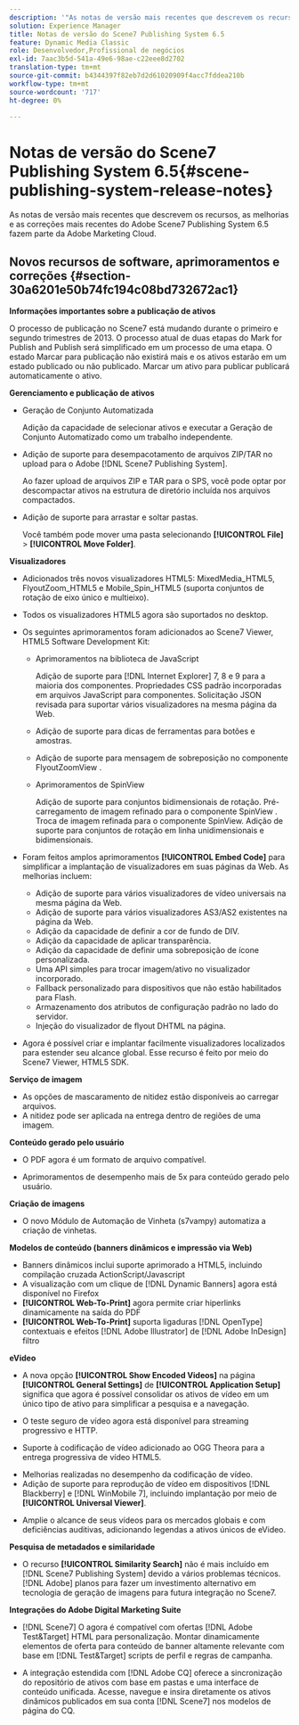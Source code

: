 ```yaml
---
description: '"As notas de versão mais recentes que descrevem os recursos, aprimoramentos e correções mais recentes do Adobe Scene7 Publishing System 6.5, parte da solução Adobe Experience Manager na Adobe Marketing Cloud."'
solution: Experience Manager
title: Notas de versão do Scene7 Publishing System 6.5
feature: Dynamic Media Classic
role: Desenvolvedor,Profissional de negócios
exl-id: 7aac3b5d-541a-49e6-98ae-c22eee8d2702
translation-type: tm+mt
source-git-commit: b4344397f82eb7d2d61020909f4acc7fddea210b
workflow-type: tm+mt
source-wordcount: '717'
ht-degree: 0%

---
```


# Notas de versão do Scene7 Publishing System 6.5{#scene-publishing-system-release-notes}

As notas de versão mais recentes que descrevem os recursos, as melhorias e as correções mais recentes do Adobe Scene7 Publishing System 6.5 fazem parte da Adobe Marketing Cloud.

## Novos recursos de software, aprimoramentos e correções {#section-30a6201e50b74fc194c08bd732672ac1}

**Informações importantes sobre a publicação de ativos**

O processo de publicação no Scene7 está mudando durante o primeiro e segundo trimestres de 2013. O processo atual de duas etapas do Mark for Publish and Publish será simplificado em um processo de uma etapa. O estado Marcar para publicação não existirá mais e os ativos estarão em um estado publicado ou não publicado. Marcar um ativo para publicar publicará automaticamente o ativo.

**Gerenciamento e publicação de ativos**

* Geração de Conjunto Automatizada

   Adição da capacidade de selecionar ativos e executar a Geração de Conjunto Automatizado como um trabalho independente.
* Adição de suporte para desempacotamento de arquivos ZIP/TAR no upload para o Adobe [!DNL Scene7 Publishing System].

   Ao fazer upload de arquivos ZIP e TAR para o SPS, você pode optar por descompactar ativos na estrutura de diretório incluída nos arquivos compactados.

* Adição de suporte para arrastar e soltar pastas.

   Você também pode mover uma pasta selecionando **[!UICONTROL File]** > **[!UICONTROL Move Folder]**.

**Visualizadores**

* Adicionados três novos visualizadores HTML5: MixedMedia_HTML5, FlyoutZoom_HTML5 e Mobile_Spin_HTML5 (suporta conjuntos de rotação de eixo único e multieixo).

<!-- 
  [More information](http://help.adobe.com/en_US/scene7/using/WS6E593DEA-7D81-4cd6-84B0-85E8BB274176.html#WS1c46793299cf21d77e926d1613177f0a020-8000.html).  -->
* Todos os visualizadores HTML5 agora são suportados no desktop.

<!--   [More information](http://help.adobe.com/en_US/scene7/using/WS6E593DEA-7D81-4cd6-84B0-85E8BB274176.html#WS1c46793299cf21d77e926d1613177f0a020-8000.html). -->
* Os seguintes aprimoramentos foram adicionados ao Scene7 Viewer, HTML5 Software Development Kit:

   * Aprimoramentos na biblioteca de JavaScript

      Adição de suporte para [!DNL Internet Explorer] 7, 8 e 9 para a maioria dos componentes. Propriedades CSS padrão incorporadas em arquivos JavaScript para componentes. Solicitação JSON revisada para suportar vários visualizadores na mesma página da Web.

   * Adição de suporte para dicas de ferramentas para botões e amostras.
   * Adição de suporte para mensagem de sobreposição no componente FlyoutZoomView .
   * Aprimoramentos de SpinView

      Adição de suporte para conjuntos bidimensionais de rotação. Pré-carregamento de imagem refinado para o componente SpinView . Troca de imagem refinada para o componente SpinView. Adição de suporte para conjuntos de rotação em linha unidimensionais e bidimensionais.

* Foram feitos amplos aprimoramentos **[!UICONTROL Embed Code]** para simplificar a implantação de visualizadores em suas páginas da Web. As melhorias incluem:

   * Adição de suporte para vários visualizadores de vídeo universais na mesma página da Web.
   * Adição de suporte para vários visualizadores AS3/AS2 existentes na página da Web.
   * Adição da capacidade de definir a cor de fundo de DIV.
   * Adição da capacidade de aplicar transparência.
   * Adição da capacidade de definir uma sobreposição de ícone personalizada.
   * Uma API simples para trocar imagem/ativo no visualizador incorporado.
   * Fallback personalizado para dispositivos que não estão habilitados para Flash.
   * Armazenamento dos atributos de configuração padrão no lado do servidor.
   * Injeção do visualizador de flyout DHTML na página.

* Agora é possível criar e implantar facilmente visualizadores localizados para estender seu alcance global. Esse recurso é feito por meio do Scene7 Viewer, HTML5 SDK.

**Serviço de imagem**

* As opções de mascaramento de nitidez estão disponíveis ao carregar arquivos.
* A nitidez pode ser aplicada na entrega dentro de regiões de uma imagem.

**Conteúdo gerado pelo usuário**

* O PDF agora é um formato de arquivo compatível.

<!--   [More information](http://help.adobe.com/en_US/scene7/using/WSe8b0455615e2dc47-2df907a712f31201b35-8000.html).  -->
* Aprimoramentos de desempenho mais de 5x para conteúdo gerado pelo usuário.

**Criação de imagens**

* O novo Módulo de Automação de Vinheta (s7vampy) automatiza a criação de vinhetas.

**Modelos de conteúdo (banners dinâmicos e impressão via Web)**

* Banners dinâmicos inclui suporte aprimorado a HTML5, incluindo compilação cruzada ActionScript/Javascript
* A visualização com um clique de [!DNL Dynamic Banners] agora está disponível no Firefox
* **[!UICONTROL Web-To-Print]** agora permite criar hiperlinks dinamicamente na saída do PDF
* **[!UICONTROL Web-To-Print]** suporta ligaduras  [!DNL OpenType] contextuais e efeitos  [!DNL Adobe Illustrator] de  [!DNL Adobe InDesign] filtro

**eVideo**

* A nova opção **[!UICONTROL Show Encoded Videos]** na página **[!UICONTROL General Settings]** de **[!UICONTROL Application Setup]** significa que agora é possível consolidar os ativos de vídeo em um único tipo de ativo para simplificar a pesquisa e a navegação.

<!--   [More information](http://help.adobe.com/en_US/scene7/using/WSCCBA9D3A-06A3-4f29-AF6B-36CBB2A655F1.html).  -->

* O teste seguro de vídeo agora está disponível para streaming progressivo e HTTP.

<!--   [More information](http://help.adobe.com/en_US/scene7/using/WSd968ca97bf01df72-5efde3a123268dd80f5-8000.html). -->
* Suporte à codificação de vídeo adicionado ao OGG Theora para a entrega progressiva de vídeo HTML5.

<!--   [More information](http://help.adobe.com/en_US/scene7/using/WSE86ACF2B-BD50-4c48-A1D7-9CD4405B62D0.html#WS1c46793299cf21d7-39fae9c1131ba8968f7-7fff.html). -->
* Melhorias realizadas no desempenho da codificação de vídeo.
* Adição de suporte para reprodução de vídeo em dispositivos [!DNL Blackberry] e [!DNL WinMobile 7], incluindo implantação por meio de **[!UICONTROL Universal Viewer]**.

<!--   [More information](http://help.adobe.com/en_US/scene7/using/WS6E593DEA-7D81-4cd6-84B0-85E8BB274176.html#WS1c46793299cf21d77e926d1613177f0a020-8000.html) or the [eVideo chapter](http://help.adobe.com/en_US/scene7/using/WS53492AE1-6029-45d8-BF80-F4B5CF33EB08.html). -->

* Amplie o alcance de seus vídeos para os mercados globais e com deficiências auditivas, adicionando legendas a ativos únicos de eVideo.

<!--   See [More information](http://help.adobe.com/en_US/scene7/using/WS98ca2e6790647c06-6f6f53e137b959f094-8000.html). -->

**Pesquisa de metadados e similaridade**

* O recurso **[!UICONTROL Similarity Search]** não é mais incluído em [!DNL Scene7 Publishing System] devido a vários problemas técnicos. [!DNL Adobe] planos para fazer um investimento alternativo em tecnologia de geração de imagens para futura integração no Scene7.

**Integrações do Adobe Digital Marketing Suite**

* [!DNL Scene7] O agora é compatível com ofertas  [!DNL Adobe Test&Target] HTML para personalização. Montar dinamicamente elementos de oferta para conteúdo de banner altamente relevante com base em [!DNL Test&Target] scripts de perfil e regras de campanha.

* A integração estendida com [!DNL Adobe CQ] oferece a sincronização do repositório de ativos com base em pastas e uma interface de conteúdo unificada. Acesse, navegue e insira diretamente os ativos dinâmicos publicados em sua conta [!DNL Scene7] nos modelos de página do CQ.
